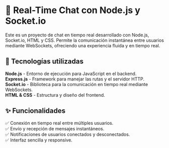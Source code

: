<h1>📡 Real-Time Chat con Node.js y Socket.io</h1>

Este es un proyecto de chat en tiempo real desarrollado con Node.js, Socket.io, HTML y CSS. Permite la comunicación instantánea entre usuarios mediante WebSockets, ofreciendo una experiencia fluida y en tiempo real.

<h2>🚀 Tecnologías utilizadas</h2>

<strong>Node.js</strong> - Entorno de ejecución para JavaScript en el backend.<br>
<strong>Express.js</strong> - Framework para manejar las rutas y el servidor HTTP.<br>
<strong>Socket.io</strong> - Biblioteca para la comunicación en tiempo real mediante WebSockets.<br>
<strong>HTML & CSS</strong> - Estructura y diseño del frontend.

<h2>✨ Funcionalidades</h2>

✅ Conexión en tiempo real entre múltiples usuarios. <br>
✅ Envío y recepción de mensajes instantáneos. <br>
✅ Notificaciones de usuarios conectados y desconectados.<br>
✅ Interfaz sencilla y responsive.
